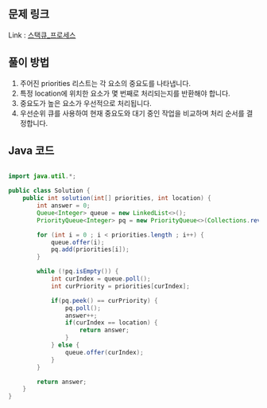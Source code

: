 ## 문제 링크
Link : [스택큐_프로세스](https://school.programmers.co.kr/learn/courses/30/lessons/42587)

## 풀이 방법
1. 주어진 priorities 리스트는 각 요소의 중요도를 나타냅니다.
2. 특정 location에 위치한 요소가 몇 번째로 처리되는지를 반환해야 합니다.
3. 중요도가 높은 요소가 우선적으로 처리됩니다.
4. 우선순위 큐를 사용하여 현재 중요도와 대기 중인 작업을 비교하며 처리 순서를 결정합니다.
## Java 코드
````java

import java.util.*;

public class Solution {
    public int solution(int[] priorities, int location) {
        int answer = 0;
        Queue<Integer> queue = new LinkedList<>();
        PriorityQueue<Integer> pq = new PriorityQueue<>(Collections.reverseOrder());

        for (int i = 0 ; i < priorities.length ; i++) {
            queue.offer(i);
            pq.add(priorities[i]);
        }

        while (!pq.isEmpty()) {
            int curIndex = queue.poll();
            int curPriority = priorities[curIndex];

            if(pq.peek() == curPriority) {
                pq.poll();
                answer++;
                if(curIndex == location) {
                    return answer;
                }
            } else {
                queue.offer(curIndex);
            }
        }

        return answer;
    }
}
````